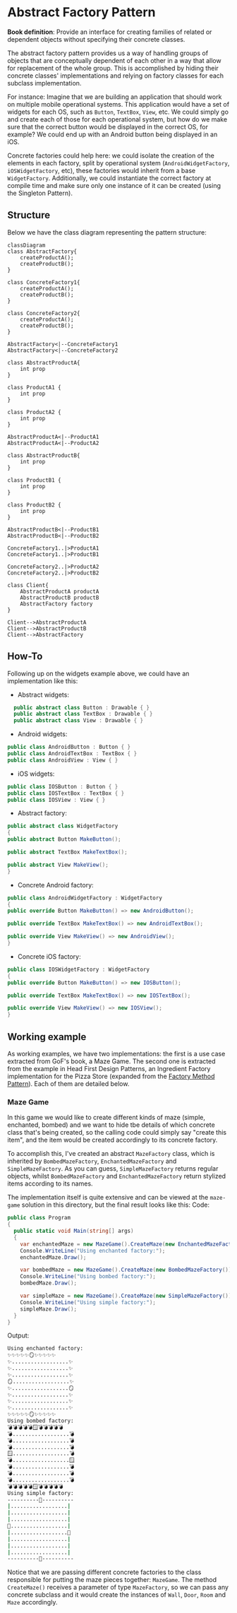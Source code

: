 # Abstract Factory Pattern

**Book definition**: Provide an interface for creating families of related or dependent objects without specifying their concrete classes.

The abstract factory pattern provides us a way of handling groups of objects that are conceptually dependent of each other in a way that allow for replacement of the whole group. This is accomplished by hiding their concrete classes' implementations and relying on factory classes for each subclass implementation.

For instance: Imagine that we are building an application that should work on multiple mobile operational systems. This application would have a set of widgets for each OS, such as `Button`, `TextBox`, `View`, etc. We could simply go and create each of those for each operational system, but how do we make sure that the correct button would be displayed in the correct OS, for example? We could end up with an Android button being displayed in an iOS.

Concrete factories could help here: we could isolate the creation of the elements in each factory, split by operational system (`AndroidWidgetFactory`, `iOSWidgetFactory`, etc), these factories would inherit from a base `WidgetFactory`. Additionally, we could instantiate the correct factory at compile time and make sure only one instance of it can be created (using the Singleton Pattern).

## Structure

Below we have the class diagram representing the pattern structure:

```mermaid
classDiagram
class AbstractFactory{
    createProductA();
    createProductB();
}

class ConcreteFactory1{
    createProductA();
    createProductB();
}

class ConcreteFactory2{
    createProductA();
    createProductB();
}

AbstractFactory<|--ConcreteFactory1
AbstractFactory<|--ConcreteFactory2

class AbstractProductA{
    int prop
}

class ProductA1 {
    int prop
}

class ProductA2 {
    int prop
}

AbstractProductA<|--ProductA1
AbstractProductA<|--ProductA2

class AbstractProductB{
    int prop
}

class ProductB1 {
    int prop
}

class ProductB2 {
    int prop
}

AbstractProductB<|--ProductB1
AbstractProductB<|--ProductB2

ConcreteFactory1..|>ProductA1
ConcreteFactory1..|>ProductB1

ConcreteFactory2..|>ProductA2
ConcreteFactory2..|>ProductB2

class Client{
    AbstractProductA productA
    AbstractProductB productB
    AbstractFactory factory
}

Client-->AbstractProductA
Client-->AbstractProductB
Client-->AbstractFactory
```

## How-To

Following up on the widgets example above, we could have an implementation like this:

- Abstract widgets:

```csharp
  public abstract class Button : Drawable { }
  public abstract class TextBox : Drawable { }
  public abstract class View : Drawable { }
```

- Android widgets:

```csharp
public class AndroidButton : Button { }
public class AndroidTextBox : TextBox { }
public class AndroidView : View { }
```

- iOS widgets:

```csharp
public class IOSButton : Button { }
public class IOSTextBox : TextBox { }
public class IOSView : View { }
```

- Abstract factory:

```csharp
public abstract class WidgetFactory
{
public abstract Button MakeButton();

public abstract TextBox MakeTextBox();

public abstract View MakeView();
}
```

- Concrete Android factory:

```csharp
public class AndroidWidgetFactory : WidgetFactory
{
public override Button MakeButton() => new AndroidButton();

public override TextBox MakeTextBox() => new AndroidTextBox();

public override View MakeView() => new AndroidView();
}
```

- Concrete iOS factory:

```csharp
public class IOSWidgetFactory : WidgetFactory
{
public override Button MakeButton() => new IOSButton();

public override TextBox MakeTextBox() => new IOSTextBox();

public override View MakeView() => new IOSView();
}

```

## Working example

As working examples, we have two implementations: the first is a use case extracted from GoF's book, a Maze Game. The second one is extracted from the example in Head First Design Patterns, an Ingredient Factory implementation for the Pizza Store (expanded from the [Factory Method Pattern](../factory-method/)). Each of them are detailed below.

### Maze Game

In this game we would like to create different kinds of maze (simple, enchanted, bombed) and we want to hide tbe details of which concrete class that's being created, so the calling code could simply say "create this item", and the item would be created accordingly to its concrete factory.

To accomplish this, I've created an abstract `MazeFactory` class, which is inherited by `BombedMazeFactory`, `EnchantedMazeFactory` and `SimpleMazeFactory`. As you can guess, `SimpleMazeFactory` returns regular objects, whilst `BombedMazeFactory` and `EnchantedMazeFactory` return stylized items according to its names.

The implementation itself is quite extensive and can be viewed at the `maze-game` solution in this directory, but the final result looks like this:
Code:

```csharp
public class Program
{
  public static void Main(string[] args)
  {
    var enchantedMaze = new MazeGame().CreateMaze(new EnchantedMazeFactory());
    Console.WriteLine("Using enchanted factory:");
    enchantedMaze.Draw();

    var bombedMaze = new MazeGame().CreateMaze(new BombedMazeFactory());
    Console.WriteLine("Using bombed factory:");
    bombedMaze.Draw();

    var simpleMaze = new MazeGame().CreateMaze(new SimpleMazeFactory());
    Console.WriteLine("Using simple factory:");
    simpleMaze.Draw();
  }
}

```

Output:

```bash
Using enchanted factory:
✨✨✨✨✨🪞✨✨✨✨✨
✨..................✨
✨..................✨
✨..................✨
🪞..................✨
✨..................🪞
✨..................✨
✨..................✨
✨..................✨
✨✨✨✨✨🪞✨✨✨✨✨
Using bombed factory:
💣💣💣💣💣🪟💣💣💣💣💣
💣..................💣
💣..................💣
💣..................💣
🪟..................💣
💣..................🪟
💣..................💣
💣..................💣
💣..................💣
💣💣💣💣💣🪟💣💣💣💣💣
Using simple factory:
----------🚪----------
|..................|
|..................|
|..................|
🚪..................|
|..................🚪
|..................|
|..................|
|..................|
----------🚪----------
```

Notice that we are passing different concrete factories to the class responsible for putting the maze pieces together: `MazeGame`. The method `CreateMaze()` receives a parameter of type `MazeFactory`, so we can pass any concrete subclass and it would create the instances of `Wall`, `Door`, `Room` and `Maze` accordingly.

